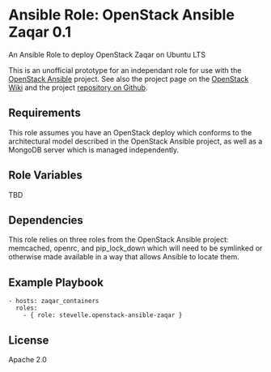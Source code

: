 
# Ansible Role: OpenStack Ansible Zaqar 0.1


An Ansible Role to deploy OpenStack Zaqar on Ubuntu LTS 

This is an unofficial prototype for an independant role for use with the 
[OpenStack Ansible](http://governance.openstack.org/reference/projects/openstackansible.html) 
project. See also the project page on the 
[OpenStack Wiki](https://wiki.openstack.org/wiki/OpenStackAnsible) and the project 
[repository on Github](https://github.com/openstack/openstack-ansible).

## Requirements

This role assumes you have an OpenStack deploy which conforms to the architectural model 
described in the OpenStack Ansible project, as well as a MongoDB server which is managed
independently. 

## Role Variables

TBD

## Dependencies

This role relies on three roles from the OpenStack Ansible project: memcached, openrc, and 
pip_lock_down which will need to be symlinked or otherwise made available in a way that 
allows Ansible to locate them.

## Example Playbook

    - hosts: zaqar_containers
      roles:
        - { role: stevelle.openstack-ansible-zaqar }

## License

Apache 2.0
